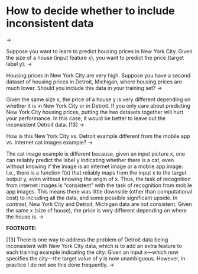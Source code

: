 # How to decide whether to include inconsistent data
->


Suppose you want to learn to predict housing prices in New York City. Given the size of a house (input feature x), you want to predict the price (target label y).
->


Housing prices in New York City are very high. Suppose you have a second dataset of housing prices in Detroit, Michigan, where housing prices are much lower. Should you include this data in your training set?
->


Given the same size x, the price of a house y is very different depending on whether it is in New York City or in Detroit. If you only care about predicting New York City housing prices, putting the two datasets together will hurt your performance. In this case, it would be better to leave out the inconsistent Detroit data. [13]
->


How is this New York City vs. Detroit example different from the mobile app vs. internet cat images example?
->


The cat image example is different because, given an input picture x, one can reliably predict the label y indicating whether there is a cat, even without knowing if the image is an internet image or a mobile app image. I.e., there is a function f(x) that reliably maps from the input x to the target output y, even without knowing the origin of x. Thus, the task of recognition from internet images is “consistent” with the task of recognition from mobile app images. This means there was little downside (other than computational cost) to including all the data, and some possible significant upside. In contrast, New York City and Detroit, Michigan data are not consistent. Given the same x (size of house), the price is very different depending on where the house is.
->


**FOOTNOTE:**

[13] There is one way to address the problem of Detroit data being inconsistent with New York City data, which is to add an extra feature to each training example indicating the city. Given an input x—which now specifies the city—the target value of y is now unambiguous. However, in practice I do not see this done frequently.
->
